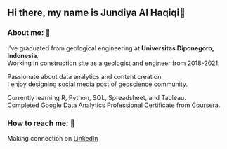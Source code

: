 ## Hi there, my name is Jundiya Al Haqiqi:wave:

### About me: :dart:

I've graduated from geological engineering at **Universitas Diponegoro, Indonesia**.<br />
Working in construction site as a geologist and engineer from 2018-2021.

Passionate about data analytics and content creation.<br />
I enjoy designing social media post of geoscience community.

Currently learning R, Python, SQL, Spreadsheet, and Tableau.<br />
Completed Google Data Analytics Professional Certificate from Coursera.

### How to reach me: :pushpin:

Making connection on [LinkedIn](https://www.linkedin.com/in/jundiya/)
